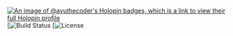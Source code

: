 [![An image of @ayuthecoder's Holopin badges, which is a link to view their full Holopin profile](https://holopin.me/ayuthecoder)](https://holopin.io/@ayuthecoder)
[![Build Status](https://api.badgr.io/public/assertions/-AQgdaYpSa23mOPSM-bkig)
[![License](https://github.com/users/AyutheCoder/achievements/pull-shark)

